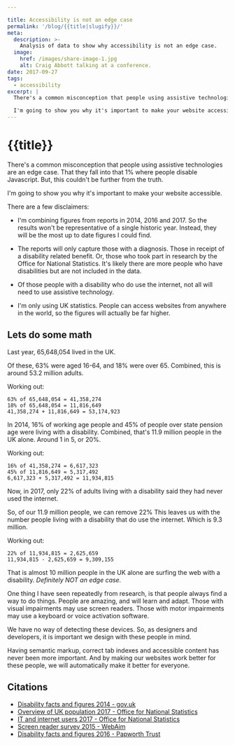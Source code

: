 ```yaml
---

title: Accessibility is not an edge case
permalink: '/blog/{{title|slugify}}/'
meta:
  description: >-
    Analysis of data to show why accessibility is not an edge case.
  image:
    href: /images/share-image-1.jpg
    alt: Craig Abbott talking at a conference.
date: 2017-09-27
tags:
  - accessibility
excerpt: |
  There's a common misconception that people using assistive technologies are an edge case. That they fall into that 1% where people disable Javascript. But, this couldn't be further from the truth. 

  I'm going to show you why it's important to make your website accessible.
---
```


# {{title}}

There's a common misconception that people using assistive technologies are an edge case. That they fall into that 1% where people disable Javascript. But, this couldn't be further from the truth. 

I'm going to show you why it's important to make your website accessible.

There are a few disclaimers:

- I'm combining figures from reports in 2014, 2016 and 2017. So the results won't be representative of a single historic year. Instead, they will be the most up to date figures I could find.

- The reports will only capture those with a diagnosis. Those in receipt of a disability related benefit. Or, those who took part in research by the Office for National Statistics. It's likely there are more people who have disabilities but are not included in the data.

- Of those people with a disability who do use the internet, not all will need to use assistive technology.

- I'm only using UK statistics. People can access websites from anywhere in the world, so the figures will actually be far higher.

## Lets do some math

Last year, 65,648,054 lived in the UK. 

Of these, 63% were aged 16-64, and 18% were over 65. Combined, this is around 53.2 million adults.

Working out:
```less
63% of 65,648,054 = 41,358,274
18% of 65,648,054 = 11,816,649
41,358,274 + 11,816,649 = 53,174,923
```

In 2014, 16% of working age people and 45% of people over state pension age were living with a disability. Combined, that's 11.9 million people in the UK alone. Around 1 in 5, or 20%.

Working out:
```less
16% of 41,358,274 = 6,617,323
45% of 11,816,649 = 5,317,492
6,617,323 + 5,317,492 = 11,934,815
```

Now, in 2017, only 22% of adults living with a disability said they had never used the internet.

So, of our 11.9 million people, we can remove 22% This leaves us with the number people living with a disability that do use the internet. Which is 9.3 million.

Working out:
```less
22% of 11,934,815 = 2,625,659
11,934,815 - 2,625,659 = 9,309,155
```
That is almost 10 million people in the UK alone are surfing the web with a disability. *Definitely NOT an edge case.*

One thing I have seen repeatedly from research, is that people always find a way to do things. People are amazing, and will learn and adapt. Those with visual impairments may use screen readers. Those with motor impairments may use a keyboard or voice activation software. 

We have no way of detecting these devices. So, as designers and developers, it is important we design with these people in mind.

Having semantic markup, correct tab indexes and accessible content has never been more important. And by making our websites work better for these people, we will automatically make it better for everyone.

## Citations

- [Disability facts and figures 2014 - gov.uk](
https://www.gov.uk/government/publications/disability-facts-and-figures/disability-facts-and-figures)
- [Overview of UK population 2017 - Office for National Statistics](https://www.ons.gov.uk/peoplepopulationandcommunity/populationandmigration/populationestimates/articles/overviewoftheukpopulation/july2017)
- [IT and internet users 2017 - Office for National Statistics](
https://www.ons.gov.uk/businessindustryandtrade/itandinternetindustry/bulletins/internetusers/2017)
- [Screen reader survey 2015 - WebAim](
https://webaim.org/projects/screenreadersurvey6/)
- [Disability facts and figures 2016 - Papworth Trust](
http://www.papworthtrust.org.uk/sites/default/files/Disability%20Facts%20and%20Figures%202016.pdf)